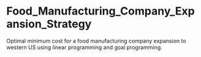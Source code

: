 # Food_Manufacturing_Company_Expansion_Strategy
Optimal minimum cost for a food manufacturing company expansion to western US using linear programming and goal programming.
